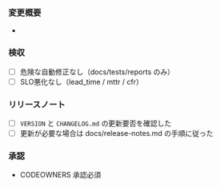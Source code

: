 ### 変更概要
- 

### 検収
- [ ] 危険な自動修正なし（docs/tests/reports のみ）
- [ ] SLO悪化なし（lead_time / mttr / cfr）

### リリースノート
- [ ] `VERSION` と `CHANGELOG.md` の更新要否を確認した
- [ ] 更新が必要な場合は docs/release-notes.md の手順に従った

### 承認
- CODEOWNERS 承認必須

